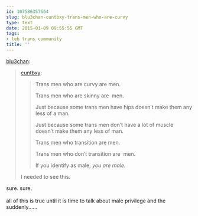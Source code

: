 ```yaml
---
id: 107586357664
slug: blu3chan-cuntbxy-trans-men-who-are-curvy
type: text
date: 2015-01-09 09:55:55 GMT
tags:
- teh trans community
title: ''
---
```

<p><a class="tumblr_blog" href="http://blu3chan.tumblr.com/post/102993764235/cuntbxy-trans-men-who-are-curvy-are-men">blu3chan</a>:</p>
<blockquote>
<p><a class="tumblr_blog" href="http://cuntbxy.tumblr.com/post/102943524839/trans-men-who-are-curvy-are-men-trans-men-who">cuntbxy</a>:</p>
<blockquote>
<p>Trans men who are curvy are men. </p>
<p>Trans men who are skinny are  men. </p>
<p>Just because some trans men have hips doesn’t make them any less of a man. </p>
<p>Just because some trans men don’t have a lot of muscle doesn’t make them any less of man. </p>
<p>Trans men who transition are men. </p>
<p>Trans men who don’t transition are  men. </p>
<p>If you identify as male, <em>you are male. </em></p>
</blockquote>
<p>I needed to see this.</p>
</blockquote>

<p>sure. sure.<br/><br/>all of this is true until it is time to talk about male privilege and the suddenly......</p>